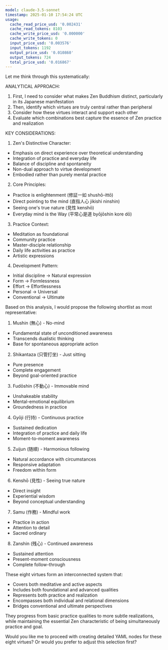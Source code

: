```yaml
---
model: claude-3.5-sonnet
timestamp: 2025-01-10 17:54:24 UTC
usage:
  cache_read_price_usd: '0.002431'
  cache_read_tokens: 8103
  cache_write_price_usd: '0.000000'
  cache_write_tokens: 0
  input_price_usd: '0.003576'
  input_tokens: 1192
  output_price_usd: '0.010860'
  output_tokens: 724
  total_price_usd: '0.016867'
---
```


Let me think through this systematically:

ANALYTICAL APPROACH:
1. First, I need to consider what makes Zen Buddhism distinct, particularly in its Japanese manifestation
2. Then, identify which virtues are truly central rather than peripheral
3. Consider how these virtues interact and support each other
4. Evaluate which combinations best capture the essence of Zen practice and realization

KEY CONSIDERATIONS:

1. Zen's Distinctive Character:
- Emphasis on direct experience over theoretical understanding
- Integration of practice and everyday life
- Balance of discipline and spontaneity
- Non-dual approach to virtue development
- Embodied rather than purely mental practice

2. Core Principles:
- Practice is enlightenment (修証一如 shushō-ittō)
- Direct pointing to the mind (直指人心 jikishi ninshin)
- Seeing one's true nature (見性 kenshō)
- Everyday mind is the Way (平常心是道 byōjōshin kore dō)

3. Practice Context:
- Meditation as foundational
- Community practice
- Master-disciple relationship
- Daily life activities as practice
- Artistic expressions

4. Development Pattern:
- Initial discipline → Natural expression
- Form → Formlessness
- Effort → Effortlessness
- Personal → Universal
- Conventional → Ultimate

Based on this analysis, I would propose the following shortlist as most representative:

1. Mushin (無心) - No-mind
- Fundamental state of unconditioned awareness
- Transcends dualistic thinking
- Base for spontaneous appropriate action

2. Shikantaza (只管打坐) - Just sitting
- Pure presence
- Complete engagement
- Beyond goal-oriented practice

3. Fudōshin (不動心) - Immovable mind
- Unshakeable stability
- Mental-emotional equilibrium
- Groundedness in practice

4. Gyōji (行持) - Continuous practice
- Sustained dedication
- Integration of practice and daily life
- Moment-to-moment awareness

5. Zuijun (随順) - Harmonious following
- Natural accordance with circumstances
- Responsive adaptation
- Freedom within form

6. Kenshō (見性) - Seeing true nature
- Direct insight
- Experiential wisdom
- Beyond conceptual understanding

7. Samu (作務) - Mindful work
- Practice in action
- Attention to detail
- Sacred ordinary

8. Zanshin (残心) - Continued awareness
- Sustained attention
- Present-moment consciousness
- Complete follow-through

These eight virtues form an interconnected system that:
- Covers both meditative and active aspects
- Includes both foundational and advanced qualities
- Represents both practice and realization
- Encompasses both individual and relational dimensions
- Bridges conventional and ultimate perspectives

They progress from basic practice qualities to more subtle realizations, while maintaining the essential Zen characteristic of being simultaneously practice and goal.

Would you like me to proceed with creating detailed YAML nodes for these eight virtues? Or would you prefer to adjust this selection first?